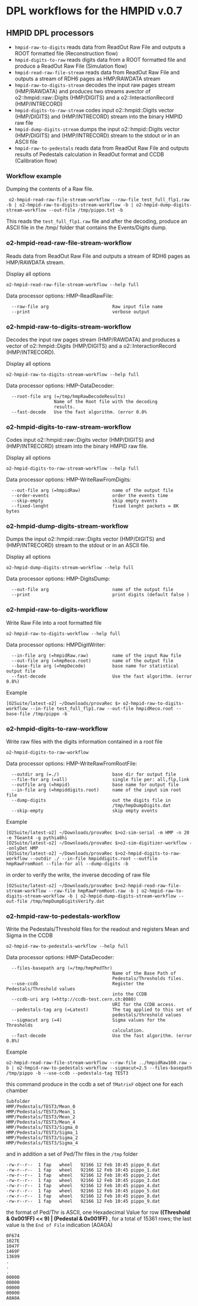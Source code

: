 <!-- doxy
\page refHMPworkflow HMP workflow
/doxy -->

# DPL workflows for the HMPID  v.0.7

## HMPID DPL processors

* `hmpid-raw-to-digits` reads data from ReadOut Raw File and outputs a ROOT formatted file (Reconstruction flow)
* `hmpid-digits-to-raw` reads digits data from a ROOT formatted file and produce a ReadOut Raw File (Simulation flow)
* `hmpid-read-raw-file-stream` reads data from ReadOut Raw File and outputs a stream of RDH6 pages as HMP/RAWDATA stream
* `hmpid-raw-to-digits-stream` decodes the input raw pages stream (HMP/RAWDATA) and produces two streams avector of o2::hmpid::raw::Digits (HMP/DIGITS) and a o2::InteractionRecord (HMP/INTRECORD)
* `hmpid-digits-to-raw-stream` codes input o2::hmpid::Digits vector (HMP/DIGITS) and (HMP/INTRECORD) stream into the binary HMPID raw file
* `hmpid-dump-digits-stream` dumps the input o2::hmpid::Digits vector (HMP/DIGITS) and (HMP/INTRECORD) stream to the stdout or in an ASCII file
* `hmpid-raw-to-pedestals` reads data from ReadOut Raw File and outputs results of Pedestals calculation in ReadOut format and CCDB (Calibration flow)

### Workflow example
Dumping the contents of a Raw file.

```
 o2-hmpid-read-raw-file-stream-workflow --raw-file test_full_flp1.raw -b | o2-hmpid-raw-to-digits-stream-workflow -b | o2-hmpid-dump-digits-stream-workflow --out-file /tmp/pippo.txt -b
```

This reads the `test_full_flp1.raw` file and after the decoding, produce an ASCII file in the /tmp/ folder that contains the Events/Digits dump.



### o2-hmpid-read-raw-file-stream-workflow
Reads data from ReadOut Raw File and outputs a stream of RDH6 pages as HMP/RAWDATA stream.

Display all options

```
o2-hmpid-read-raw-file-stream-workflow --help full
```

Data processor options: HMP-ReadRawFile:

```
  --raw-file arg                        Raw input file name
  --print                               verbose output
```

### o2-hmpid-raw-to-digits-stream-workflow
Decodes the input raw pages stream (HMP/RAWDATA) and produces a vector of o2::hmpid::Digits (HMP/DIGITS) and a o2::InteractionRecord (HMP/INTRECORD).

Display all options

```
o2-hmpid-raw-to-digits-stream-workflow --help full
```

Data processor options: HMP-DataDecoder:

```
  --root-file arg (=/tmp/hmpRawDecodeResults)
                  Name of the Root file with the decoding
                  results.
  --fast-decode   Use the fast algorithm. (error 0.8%
```


### o2-hmpid-digits-to-raw-stream-workflow
Codes input o2::hmpid::raw::Digits vector (HMP/DIGITS)  and (HMP/INTRECORD) stream into the binary HMPID raw file.

Display all options

```
o2-hmpid-digits-to-raw-stream-workflow --help full
```

Data processor options: HMP-WriteRawFromDigits:

```
  --out-file arg (=hmpidRaw)            name of the output file
  --order-events                        order the events time
  --skip-empty                          skip empty events
  --fixed-lenght                        fixed lenght packets = 8K bytes
```


### o2-hmpid-dump-digits-stream-workflow
Dumps the input o2::hmpid::raw::Digits vector (HMP/DIGITS)  and (HMP/INTRECORD) stream to the stdout or in an ASCII file.

Display all options

```
o2-hmpid-dump-digits-stream-workflow --help full
```

Data processor options: HMP-DigitsDump:

```
  --out-file arg                        name of the output file
  --print                               print digits (default false )
```


### o2-hmpid-raw-to-digits-workflow
Write Raw File into a root formatted file

```
o2-hmpid-raw-to-digits-workflow --help full
```

Data processor options: HMPDigitWriter:

```
  --in-file arg (=hmpidRaw.raw)         name of the input Raw file
  --out-file arg (=hmpReco.root)        name of the output file
  --base-file arg (=hmpDecode)          base name for statistical output file
  --fast-decode                         Use the fast algorithm. (error 0.8%)  
```

Example

```
[O2Suite/latest-o2] ~/Downloads/provaRec $> o2-hmpid-raw-to-digits-workflow --in-file test_full_flp1.raw --out-file hmpidReco.root --base-file /tmp/pippo -b
```

### o2-hmpid-digits-to-raw-workflow
Write raw files with the digits information contained in a root file

```
o2-hmpid-digits-to-raw-workflow
```

Data processor options: HMP-WriteRawFromRootFile:

```
  --outdir arg (=./)                    base dir for output file
  --file-for arg (=all)                 single file per: all,flp,link
  --outfile arg (=hmpid)                base name for output file
  --in-file arg (=hmpiddigits.root)     name of the input sim root file
  --dump-digits                         out the digits file in
                                        /tmp/hmpDumpDigits.dat
  --skip-empty                          skip empty events
```

Example

```
[O2Suite/latest-o2] ~/Downloads/provaRec $>o2-sim-serial -m HMP -n 20 -e TGeant4 -g pythia8hi
[O2Suite/latest-o2] ~/Downloads/provaRec $>o2-sim-digitizer-workflow --onlyDet HMP
[O2Suite/latest-o2] ~/Downloads/provaRec $>o2-hmpid-digits-to-raw-workflow --outdir ./ --in-file hmpiddigits.root --outfile hmpRawFromRoot --file-for all --dump-digits -b
```

in order to verify the write, the inverse decoding of raw file

```
[O2Suite/latest-o2] ~/Downloads/provaRec $>o2-hmpid-read-raw-file-stream-workflow --raw-file hmpRawFromRoot.raw -b | o2-hmpid-raw-to-digits-stream-workflow -b | o2-hmpid-dump-digits-stream-workflow --out-file /tmp/hmpDumpDigitsVerify.dat
```


### o2-hmpid-raw-to-pedestals-workflow
Write the Pedestals/Threshold files for the readout and registers Mean and Sigma in the CCDB

```
o2-hmpid-raw-to-pedestals-workflow --help full
```

Data processor options: HMP-DataDecoder:

```
  --files-basepath arg (=/tmp/hmpPedThr)
                                        Name of the Base Path of
                                        Pedestals/Thresholds files.
  --use-ccdb                            Register the Pedestals/Threshold values
                                        into the CCDB
  --ccdb-uri arg (=http://ccdb-test.cern.ch:8080)
                                        URI for the CCDB access.
  --pedestals-tag arg (=Latest)         The tag applied to this set of
                                        pedestals/threshold values
  --sigmacut arg (=4)                   Sigma values for the Thresholds
                                        calculation.
  --fast-decode                         Use the fast algorithm. (error 0.8%)
```

Example

```
o2-hmpid-read-raw-file-stream-workflow --raw-file ../hmpidRaw160.raw -b | o2-hmpid-raw-to-pedestals-workflow --sigmacut=2.5 --files-basepath /tmp/pippo -b --use-ccdb --pedestals-tag TEST3
```

this command produce in the ccdb a set of `TMatrixF` object one for each chamber

```
Subfolder
HMP/Pedestals/TEST3/Mean_0
HMP/Pedestals/TEST3/Mean_1
HMP/Pedestals/TEST3/Mean_2
HMP/Pedestals/TEST3/Mean_4
HMP/Pedestals/TEST3/Sigma_0
HMP/Pedestals/TEST3/Sigma_1
HMP/Pedestals/TEST3/Sigma_2
HMP/Pedestals/TEST3/Sigma_4
```

and in addition a set of Ped/Thr files in the `/tmp` folder

```
-rw-r--r--  1 fap   wheel   92166 12 Feb 10:45 pippo_0.dat
-rw-r--r--  1 fap   wheel   92166 12 Feb 10:45 pippo_1.dat
-rw-r--r--  1 fap   wheel   92166 12 Feb 10:45 pippo_2.dat
-rw-r--r--  1 fap   wheel   92166 12 Feb 10:45 pippo_3.dat
-rw-r--r--  1 fap   wheel   92166 12 Feb 10:45 pippo_4.dat
-rw-r--r--  1 fap   wheel   92166 12 Feb 10:45 pippo_5.dat
-rw-r--r--  1 fap   wheel   92166 12 Feb 10:45 pippo_8.dat
-rw-r--r--  1 fap   wheel   92166 12 Feb 10:45 pippo_9.dat
```

the format of Ped/Thr is ASCII, one Hexadecimal Value for row **((Threshold & 0x001FF) << 9) | (Pedestal & 0x001FF)** , for a total of 15361 rows; the last value is the `End of File` indication (A0A0A)

```
0F674
1027E
1047F
1469F
13699
.
.
.
00000
00000
00000
00000
A0A0A
```
